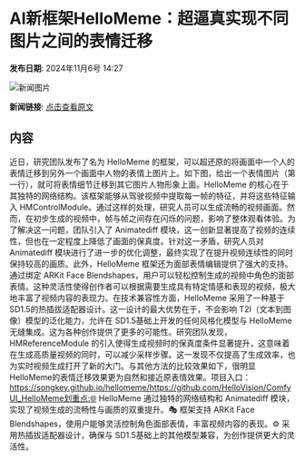 # AI新框架HelloMeme：超逼真实现不同图片之间的表情迁移

**发布日期**: 2024年11月6号 14:27

![新闻图片](https://upload.chinaz.com/2024/1106/6386649984247502228344409.png)

**新闻链接**: [点击查看原文](https://www.aibase.com/zh/news/13036)

## 内容

近日，研究团队发布了名为 HelloMeme 的框架，可以超还原的将画面中一个人的表情迁移到另外一个画面中人物的表情上图片上。如下图，给出一个表情图片（第一行），就可将表情细节迁移到其它图片人物形象上面。HelloMeme 的核心在于其独特的网络结构。该框架能够从驾驶视频中提取每一帧的特征，并将这些特征输入 HMControlModule。通过这样的处理，研究人员可以生成流畅的视频画面。然而，在初步生成的视频中，帧与帧之间存在闪烁的问题，影响了整体观看体验。为了解决这一问题，团队引入了 Animatediff 模块，这一创新显著提高了视频的连续性，但也在一定程度上降低了画面的保真度。针对这一矛盾，研究人员对 Animatediff 模块进行了进一步的优化调整，最终实现了在提升视频连续性的同时保持较高的画质。此外，HelloMeme 框架还为面部表情编辑提供了强大的支持。通过绑定 ARKit Face Blendshapes，用户可以轻松控制生成的视频中角色的面部表情。这种灵活性使得创作者可以根据需要生成具有特定情感和表现的视频，极大地丰富了视频内容的表现力。在技术兼容性方面，HelloMeme 采用了一种基于 SD1.5的热插拔适配器设计。这一设计的最大优势在于，不会影响 T2I（文本到图像）模型的泛化能力，允许在 SD1.5基础上开发的任何风格化模型与 HelloMeme 无缝集成。这为各种创作提供了更多的可能性。研究团队发现，HMReferenceModule 的引入使得生成视频时的保真度条件显著提升，这意味着在生成高质量视频的同时，可以减少采样步骤。这一发现不仅提高了生成效率，也为实时视频生成打开了新的大门。与其他方法的比较效果如下，很明显HelloMeme的表情迁移效果更为自然和接近原表情效果。项目入口：https://songkey.github.io/hellomeme/https://github.com/HelloVision/ComfyUI_HelloMeme划重点:🌐 HelloMeme 通过独特的网络结构和 Animatediff 模块，实现了视频生成的流畅性与画质的双重提升。🎭 框架支持 ARKit Face Blendshapes，使用户能够灵活控制角色面部表情，丰富视频内容的表现。⚙️ 采用热插拔适配器设计，确保与 SD1.5基础上的其他模型兼容，为创作提供更大的灵活性。
